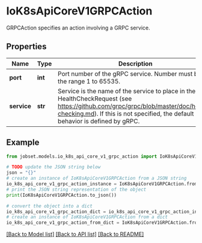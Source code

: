 # IoK8sApiCoreV1GRPCAction

GRPCAction specifies an action involving a GRPC service.

## Properties

Name | Type | Description | Notes
------------ | ------------- | ------------- | -------------
**port** | **int** | Port number of the gRPC service. Number must be in the range 1 to 65535. | 
**service** | **str** | Service is the name of the service to place in the gRPC HealthCheckRequest (see https://github.com/grpc/grpc/blob/master/doc/health-checking.md).  If this is not specified, the default behavior is defined by gRPC. | [optional] 

## Example

```python
from jobset.models.io_k8s_api_core_v1_grpc_action import IoK8sApiCoreV1GRPCAction

# TODO update the JSON string below
json = "{}"
# create an instance of IoK8sApiCoreV1GRPCAction from a JSON string
io_k8s_api_core_v1_grpc_action_instance = IoK8sApiCoreV1GRPCAction.from_json(json)
# print the JSON string representation of the object
print(IoK8sApiCoreV1GRPCAction.to_json())

# convert the object into a dict
io_k8s_api_core_v1_grpc_action_dict = io_k8s_api_core_v1_grpc_action_instance.to_dict()
# create an instance of IoK8sApiCoreV1GRPCAction from a dict
io_k8s_api_core_v1_grpc_action_from_dict = IoK8sApiCoreV1GRPCAction.from_dict(io_k8s_api_core_v1_grpc_action_dict)
```
[[Back to Model list]](../README.md#documentation-for-models) [[Back to API list]](../README.md#documentation-for-api-endpoints) [[Back to README]](../README.md)


